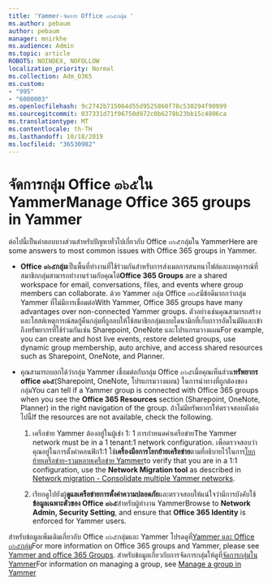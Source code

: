 ```yaml
---
title: 'Yammer-จัดการ Office ๓๖๕กลุ่ม '
ms.author: pebaum
author: pebaum
manager: mnirkhe
ms.audience: Admin
ms.topic: article
ROBOTS: NOINDEX, NOFOLLOW
localization_priority: Normal
ms.collection: Adm_O365
ms.custom:
- "995"
- "6000003"
ms.openlocfilehash: 9c2742b715064d55d9525860f78c530294f90999
ms.sourcegitcommit: 037331d71f06750d972c0b6278b23bb15c4806ca
ms.translationtype: MT
ms.contentlocale: th-TH
ms.lasthandoff: 10/18/2019
ms.locfileid: "36530982"
---
```

# <a name="manage-office-365-groups-in-yammer"></a><span data-ttu-id="01a91-102">จัดการกลุ่ม Office ๓๖๕ใน Yammer</span><span class="sxs-lookup"><span data-stu-id="01a91-102">Manage Office 365 groups in Yammer</span></span>

<span data-ttu-id="01a91-103">ต่อไปนี้เป็นคำตอบบางส่วนสำหรับปัญหาทั่วไปเกี่ยวกับ Office ๓๖๕กลุ่มใน Yammer</span><span class="sxs-lookup"><span data-stu-id="01a91-103">Here are some answers to most common issues with Office 365 groups in Yammer.</span></span>

* <span data-ttu-id="01a91-104">**Office ๓๖๕กลุ่ม**เป็นพื้นที่ทำงานที่ใช้ร่วมกันสำหรับการส่งเมลการสนทนาไฟล์และเหตุการณ์ที่สมาชิกกลุ่มสามารถทำงานร่วมกับคุณได้</span><span class="sxs-lookup"><span data-stu-id="01a91-104">**Office 365 Groups** are a shared workspace for email, conversations, files, and events where group members can collaborate.</span></span> <span data-ttu-id="01a91-105">ด้วย Yammer กลุ่ม Office ๓๖๕มีข้อดีมากกว่ากลุ่ม Yammer ที่ไม่มีการเชื่อมต่อ</span><span class="sxs-lookup"><span data-stu-id="01a91-105">With Yammer, Office 365 groups have many advantages over non-connected Yammer groups.</span></span> <span data-ttu-id="01a91-106">ตัวอย่างเช่นคุณสามารถสร้างและโฮสต์เหตุการณ์สดกู้คืนกลุ่มที่ถูกลบให้ใช้สมาชิกกลุ่มแบบไดนามิกที่เก็บถาวรอัตโนมัติและเข้าถึงทรัพยากรที่ใช้ร่วมกันเช่น Sharepoint, OneNote และโปรแกรมวางแผน</span><span class="sxs-lookup"><span data-stu-id="01a91-106">For example, you can create and host live events, restore deleted groups, use dynamic group membership, auto archive, and access shared resources such as Sharepoint, OneNote, and Planner.</span></span>

* <span data-ttu-id="01a91-107">คุณสามารถบอกได้ว่ากลุ่ม Yammer เชื่อมต่อกับกลุ่ม Office ๓๖๕เมื่อคุณเห็นส่วน**ทรัพยากร office ๓๖๕**(Sharepoint, OneNote, โปรแกรมวางแผน) ในการนำทางที่ถูกต้องของกลุ่ม</span><span class="sxs-lookup"><span data-stu-id="01a91-107">You can tell if a Yammer group is connected with Office 365 groups when you see the **Office 365 Resources** section (Sharepoint, OneNote, Planner) in the right navigation of the group.</span></span> <span data-ttu-id="01a91-108">ถ้าไม่มีทรัพยากรให้ตรวจสอบดังต่อไปนี้</span><span class="sxs-lookup"><span data-stu-id="01a91-108">If the resources are not available, check the following.</span></span>

  1. <span data-ttu-id="01a91-109">เครือข่าย Yammer ต้องอยู่ในผู้เช่า 1: 1 การกำหนดค่าเครือข่าย</span><span class="sxs-lookup"><span data-stu-id="01a91-109">The Yammer network must be in a 1 tenant:1 network configuration.</span></span> <span data-ttu-id="01a91-110">เพื่อตรวจสอบว่าคุณอยู่ในการตั้งค่าคอนฟิก1:1 ใช้**เครื่องมือการโยกย้ายเครือข่าย**ตามที่อธิบายไว้ในการ[โยกย้ายเครือข่าย-รวมหลายเครือข่าย Yammer](https://docs.microsoft.com/yammer/configure-your-yammer-network/consolidate-multiple-yammer-networks)</span><span class="sxs-lookup"><span data-stu-id="01a91-110">to verify that you are in a 1:1 configuration, use the **Network Migration tool** as described in [Network migration - Consolidate multiple Yammer networks](https://docs.microsoft.com/yammer/configure-your-yammer-network/consolidate-multiple-yammer-networks).</span></span>

  2. <span data-ttu-id="01a91-111">เรียกดูไปยังผู้**ดูแลเครือข่ายการตั้งค่าความปลอดภัย**และตรวจสอบให้แน่ใจว่ามีการบังคับใช้**ข้อมูลเฉพาะตัวของ Office ๓๖๕**สำหรับผู้ทำงาน Yammer</span><span class="sxs-lookup"><span data-stu-id="01a91-111">Browse to **Network Admin, Security Setting**, and ensure that **Office 365 Identity** is enforced for Yammer users.</span></span>

<span data-ttu-id="01a91-112">สำหรับข้อมูลเพิ่มเติมเกี่ยวกับ Office ๓๖๕กลุ่มและ Yammer โปรดดูที่[Yammer และ Office ๓๖๕กลุ่ม](https://docs.microsoft.com/yammer/manage-yammer-groups/yammer-and-office-365-groups?redirectSourcePath=%252fen-us%252farticle%252fYammer-and-Office-365-Groups-d8c239dc-a48b-47ab-b85e-6b4b8191a869)</span><span class="sxs-lookup"><span data-stu-id="01a91-112">For more information on Office 365 groups and Yammer, please see [Yammer and office 365 Groups](https://docs.microsoft.com/yammer/manage-yammer-groups/yammer-and-office-365-groups?redirectSourcePath=%252fen-us%252farticle%252fYammer-and-Office-365-Groups-d8c239dc-a48b-47ab-b85e-6b4b8191a869).</span></span> <span data-ttu-id="01a91-113">สำหรับข้อมูลเกี่ยวกับการจัดการกลุ่มให้ดูที่[จัดการกลุ่มใน Yammer](https://support.office.com/article/Manage-a-group-in-Yammer-6e05c6d6-5548-4c88-89cd-e6757a514ef2)</span><span class="sxs-lookup"><span data-stu-id="01a91-113">For information on managing a group, see [Manage a group in Yammer](https://support.office.com/article/Manage-a-group-in-Yammer-6e05c6d6-5548-4c88-89cd-e6757a514ef2)</span></span>
